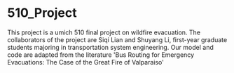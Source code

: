# 510_Project
This project is a umich 510 final project on wildfire evacuation. 
The collaborators of the project are Siqi Lian and Shuyang Li, first-year graduate students majoring in transportation system engineering.
Our model and code are adapted from the literature 'Bus Routing for Emergency Evacuations: The Case of the Great Fire of Valparaiso'
